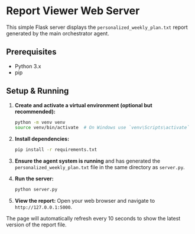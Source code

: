 # Report Viewer Web Server

This simple Flask server displays the `personalized_weekly_plan.txt` report generated by the main orchestrator agent.

## Prerequisites

*   Python 3.x
*   pip

## Setup & Running

1.  **Create and activate a virtual environment (optional but recommended):**
    ```bash
    python -m venv venv
    source venv/bin/activate  # On Windows use `venv\Scripts\activate`
    ```

2.  **Install dependencies:**
    ```bash
    pip install -r requirements.txt
    ```

3.  **Ensure the agent system is running** and has generated the `personalized_weekly_plan.txt` file in the same directory as `server.py`.

4.  **Run the server:**
    ```bash
    python server.py
    ```

5.  **View the report:** Open your web browser and navigate to `http://127.0.0.1:5000`.

The page will automatically refresh every 10 seconds to show the latest version of the report file. 